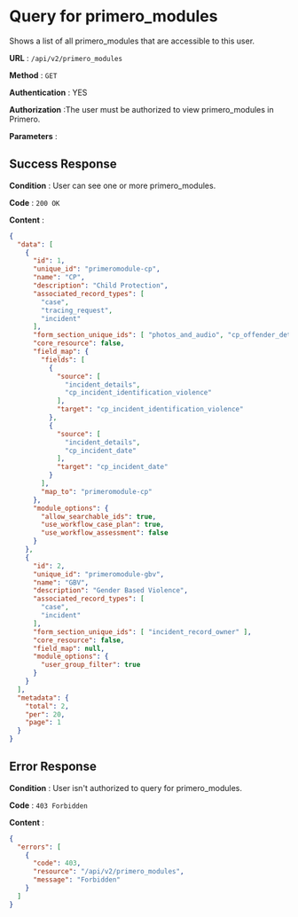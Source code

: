 # Query for primero_modules

Shows a list of all primero_modules that are accessible to this user.

**URL** : `/api/v2/primero_modules`

**Method** : `GET`

**Authentication** : YES

**Authorization** :The user must be authorized to view primero_modules in Primero.

**Parameters** :

## Success Response

**Condition** : User can see one or more primero_modules.

**Code** : `200 OK`

**Content** :

```json
{
  "data": [
    {
      "id": 1,
      "unique_id": "primeromodule-cp",
      "name": "CP",
      "description": "Child Protection",
      "associated_record_types": [
        "case",
        "tracing_request",
        "incident"
      ],
      "form_section_unique_ids": [ "photos_and_audio", "cp_offender_details" ],
      "core_resource": false,
      "field_map": {
        "fields": [
          {
            "source": [
              "incident_details",
              "cp_incident_identification_violence"
            ],
            "target": "cp_incident_identification_violence"
          },
          {
            "source": [
              "incident_details",
              "cp_incident_date"
            ],
            "target": "cp_incident_date"
          }
        ],
        "map_to": "primeromodule-cp"
      },
      "module_options": {
        "allow_searchable_ids": true,
        "use_workflow_case_plan": true,
        "use_workflow_assessment": false
      }
    },
    {
      "id": 2,
      "unique_id": "primeromodule-gbv",
      "name": "GBV",
      "description": "Gender Based Violence",
      "associated_record_types": [
        "case",
        "incident"
      ],
      "form_section_unique_ids": [ "incident_record_owner" ],
      "core_resource": false,
      "field_map": null,
      "module_options": {
        "user_group_filter": true
      }
    }
  ],
  "metadata": {
    "total": 2,
    "per": 20,
    "page": 1
  }
}
```
## Error Response

**Condition** : User isn't authorized to query for primero_modules.

**Code** : `403 Forbidden`

**Content** :

```json
{
  "errors": [
    {
      "code": 403,
      "resource": "/api/v2/primero_modules",
      "message": "Forbidden"
    }
  ]
}
```
